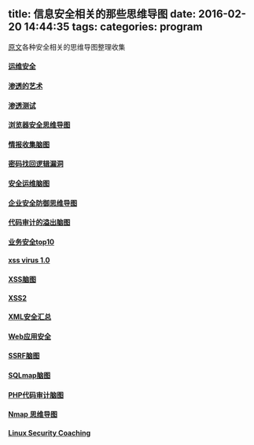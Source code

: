 title: 信息安全相关的那些思维导图
date: 2016-02-20 14:44:35
tags:
categories: program
---
[原文](https://github.com/phith0n/Mind-Map)各种安全相关的思维导图整理收集


#### [运维安全](/image/mind/%E8%BF%90%E7%BB%B4%E5%AE%89%E5%85%A8.png)  
#### [渗透的艺术](/image/mind/%E6%B8%97%E9%80%8F%E7%9A%84%E8%89%BA%E6%9C%AF.jpg)
#### [渗透测试](/image/mind/%E6%B8%97%E9%80%8F%E6%B5%8B%E8%AF%95.png)  
#### [浏览器安全思维导图](/image/mind/%E6%B5%8F%E8%A7%88%E5%99%A8%E5%AE%89%E5%85%A8%E6%80%9D%E7%BB%B4%E5%AF%BC%E5%9B%BE.jpg)
#### [情报收集脑图](/image/mindr/%E6%83%85%E6%8A%A5%E6%94%B6%E9%9B%86%E8%84%91%E5%9B%BE.png)
#### [密码找回逻辑漏洞](/image/mind/%E5%AF%86%E7%A0%81%E6%89%BE%E5%9B%9E%E9%80%BB%E8%BE%91%E6%BC%8F%E6%B4%9E.png)
#### [安全运维脑图](/image/mind/%E5%AE%89%E5%85%A8%E8%BF%90%E7%BB%B4%E8%84%91%E5%9B%BE.png)
#### [企业安全防御思维导图](/image/mind/%E4%BC%81%E4%B8%9A%E5%AE%89%E5%85%A8%E9%98%B2%E5%BE%A1%E6%80%9D%E7%BB%B4%E5%AF%BC%E5%9B%BE.png)
#### [代码审计的溢出脑图](/image/mind/%E4%BB%A3%E7%A0%81%E5%AE%A1%E8%AE%A1%E7%9A%84%E6%BA%A2%E5%87%BA%E8%84%91%E5%9B%BE.png)
#### [业务安全top10](/image/mind/%E4%B8%9A%E5%8A%A1%E5%AE%89%E5%85%A8top10.png)
#### [xss virus 1.0](/image/mind/xss%20virus%201.0.png)
#### [XSS脑图](/image/mind/XSS%E8%84%91%E5%9B%BE.png)
#### [XSS2](/image/mind/XSS2.png)
#### [XML安全汇总](/image/mind/XML%E5%AE%89%E5%85%A8%E6%B1%87%E6%80%BB.png)
#### [Web应用安全](/image/mind/Web%E5%BA%94%E7%94%A8%E5%AE%89%E5%85%A8%28By%20Neeao%29.jpg)
#### [SSRF脑图](/image/mind/SSRF%E8%84%91%E5%9B%BE.jpg)
#### [SQLmap脑图](/image/mind/SQLmap%E8%84%91%E5%9B%BE.jpg)
#### [PHP代码审计脑图](/image/mind/PHP%E4%BB%A3%E7%A0%81%E5%AE%A1%E8%AE%A1%E8%84%91%E5%9B%BE.png)
#### [Nmap 思维导图](/image/mind/Nmap%20%E6%80%9D%E7%BB%B4%E5%AF%BC%E5%9B%BE.png)
#### [Linux Security Coaching](/image/mind/Linux%20Security%20Coaching.png)